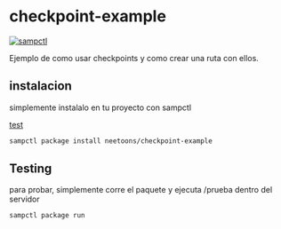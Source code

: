 # checkpoint-example

[![sampctl](https://img.shields.io/badge/sampctl-checkpoint--example-2f2f2f.svg?style=for-the-badge)](https://github.com/neetoons/checkpoint-example)

Ejemplo de como usar checkpoints y como crear una ruta con ellos.

## instalacion 

simplemente instalalo en tu proyecto con sampctl

[test](https://raw.githubusercontent.com/neetoons/samp-checkpoint-example/master/test.gif)
```bash
sampctl package install neetoons/checkpoint-example
```

## Testing

<!--
Depending on whether your package is tested via in-game "demo tests" or
y_testing unit-tests, you should indicate to readers what to expect below here.
-->

para probar, simplemente corre el paquete y ejecuta /prueba dentro del servidor

```bash
sampctl package run
```
